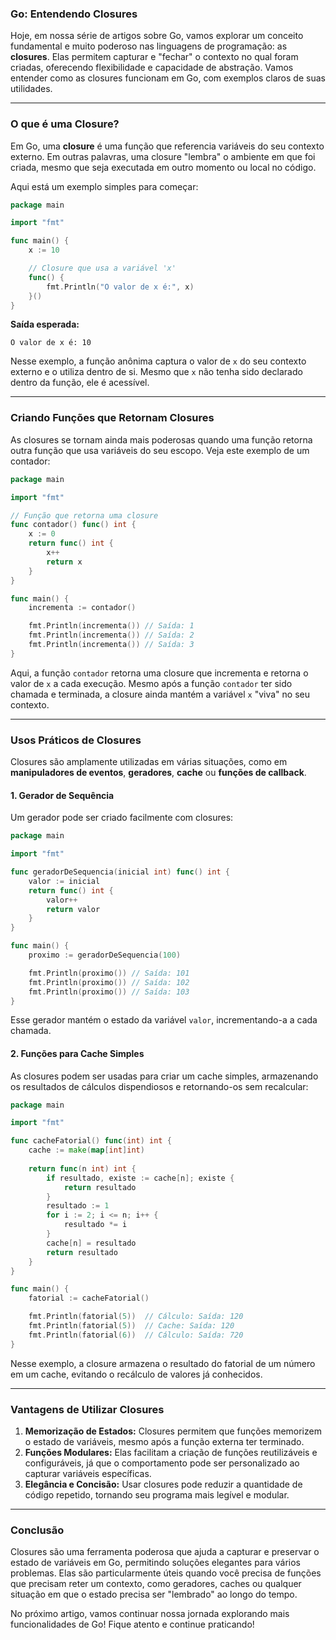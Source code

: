 ### Go: Entendendo Closures

Hoje, em nossa série de artigos sobre Go, vamos explorar um conceito fundamental e muito poderoso nas linguagens de programação: as **closures**. Elas permitem capturar e "fechar" o contexto no qual foram criadas, oferecendo flexibilidade e capacidade de abstração. Vamos entender como as closures funcionam em Go, com exemplos claros de suas utilidades.

---

### O que é uma Closure?

Em Go, uma **closure** é uma função que referencia variáveis do seu contexto externo. Em outras palavras, uma closure "lembra" o ambiente em que foi criada, mesmo que seja executada em outro momento ou local no código.

Aqui está um exemplo simples para começar:

```go
package main

import "fmt"

func main() {
    x := 10

    // Closure que usa a variável 'x'
    func() {
        fmt.Println("O valor de x é:", x)
    }()
}
```

**Saída esperada:**

```
O valor de x é: 10
```

Nesse exemplo, a função anônima captura o valor de `x` do seu contexto externo e o utiliza dentro de si. Mesmo que `x` não tenha sido declarado dentro da função, ele é acessível.

---

### Criando Funções que Retornam Closures

As closures se tornam ainda mais poderosas quando uma função retorna outra função que usa variáveis do seu escopo. Veja este exemplo de um contador:

```go
package main

import "fmt"

// Função que retorna uma closure
func contador() func() int {
    x := 0
    return func() int {
        x++
        return x
    }
}

func main() {
    incrementa := contador()

    fmt.Println(incrementa()) // Saída: 1
    fmt.Println(incrementa()) // Saída: 2
    fmt.Println(incrementa()) // Saída: 3
}
```

Aqui, a função `contador` retorna uma closure que incrementa e retorna o valor de `x` a cada execução. Mesmo após a função `contador` ter sido chamada e terminada, a closure ainda mantém a variável `x` "viva" no seu contexto.

---

### Usos Práticos de Closures

Closures são amplamente utilizadas em várias situações, como em **manipuladores de eventos**, **geradores**, **cache** ou **funções de callback**.

#### 1. Gerador de Sequência

Um gerador pode ser criado facilmente com closures:

```go
package main

import "fmt"

func geradorDeSequencia(inicial int) func() int {
    valor := inicial
    return func() int {
        valor++
        return valor
    }
}

func main() {
    proximo := geradorDeSequencia(100)

    fmt.Println(proximo()) // Saída: 101
    fmt.Println(proximo()) // Saída: 102
    fmt.Println(proximo()) // Saída: 103
}
```

Esse gerador mantém o estado da variável `valor`, incrementando-a a cada chamada.

#### 2. Funções para Cache Simples

As closures podem ser usadas para criar um cache simples, armazenando os resultados de cálculos dispendiosos e retornando-os sem recalcular:

```go
package main

import "fmt"

func cacheFatorial() func(int) int {
    cache := make(map[int]int)
    
    return func(n int) int {
        if resultado, existe := cache[n]; existe {
            return resultado
        }
        resultado := 1
        for i := 2; i <= n; i++ {
            resultado *= i
        }
        cache[n] = resultado
        return resultado
    }
}

func main() {
    fatorial := cacheFatorial()

    fmt.Println(fatorial(5))  // Cálculo: Saída: 120
    fmt.Println(fatorial(5))  // Cache: Saída: 120
    fmt.Println(fatorial(6))  // Cálculo: Saída: 720
}
```

Nesse exemplo, a closure armazena o resultado do fatorial de um número em um cache, evitando o recálculo de valores já conhecidos.

---

### Vantagens de Utilizar Closures

1. **Memorização de Estados:** Closures permitem que funções memorizem o estado de variáveis, mesmo após a função externa ter terminado.
2. **Funções Modulares:** Elas facilitam a criação de funções reutilizáveis e configuráveis, já que o comportamento pode ser personalizado ao capturar variáveis específicas.
3. **Elegância e Concisão:** Usar closures pode reduzir a quantidade de código repetido, tornando seu programa mais legível e modular.

---

### Conclusão

Closures são uma ferramenta poderosa que ajuda a capturar e preservar o estado de variáveis em Go, permitindo soluções elegantes para vários problemas. Elas são particularmente úteis quando você precisa de funções que precisam reter um contexto, como geradores, caches ou qualquer situação em que o estado precisa ser "lembrado" ao longo do tempo.

No próximo artigo, vamos continuar nossa jornada explorando mais funcionalidades de Go! Fique atento e continue praticando!